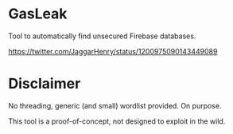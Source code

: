 # GasLeak
Tool to automatically find unsecured Firebase databases.

https://twitter.com/JaggarHenry/status/1200975090143449089


# Disclaimer
No threading, generic (and small) wordlist provided. On purpose.

This tool is a proof-of-concept, not designed to exploit in the wild.
